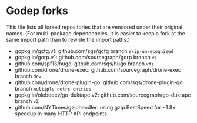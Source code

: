 # Godep forks

This file lists all forked repositories that are vendored
under their original names. (For multi-package dependencies, it is
easier to keep a fork at the same import path than to rewrite the
import paths.)

* gopkg.in/gcfg.v1: github.com/sqs/gcfg branch `skip-unrecognized`
* gopkg.in/gorp.v1: github.com/sourcegraph/gorp branch `v1`
* github.com/spf13/hugo: github.com/sqs/hugo branch `vfs`
* github.com/drone/drone-exec: github.com/sourcegraph/drone-exec branch `dev`
* github.com/drone/drone-plugin-go: github.com/sqs/drone-plugin-go branch `multiple-netrc-entries`
* gopkg.in/olebedev/go-duktape.v2: github.com/sourcegraph/go-duktape branch `v2`
* github.com/NYTimes/gziphandler: using gzip.BestSpeed for ~1.8x speedup in many HTTP API endpoints
